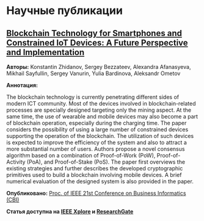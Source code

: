 # Научные публикации

## [Blockchain Technology for Smartphones and Constrained IoT Devices: A Future Perspective and Implementation](https://ieeexplore.ieee.org/abstract/document/8808043/)

**Авторы:** Konstantin Zhidanov, Sergey Bezzateev, Alexandra Afanasyeva, Mikhail Sayfullin, Sergey Vanurin, Yulia Bardinova, Aleksandr Ometov

**Аннотация:**

The blockchain technology is currently penetrating different sides of modern ICT community. Most of the devices involved in blockchain-related processes are specially designed targeting only the mining aspect. At the same time, the use of wearable and mobile devices may also become a part of blockchain operation, especially during the charging time. The paper considers the possibility of using a large number of constrained devices supporting the operation of the blockchain. The utilization of such devices is expected to improve the efficiency of the system and also to attract a more substantial number of users. Authors propose a novel consensus algorithm based on a combination of Proof-of-Work&nbsp;(PoW), Proof-of-Activity&nbsp;(PoA), and Proof-of-Stake&nbsp;(PoS). The paper first overviews the existing strategies and further describes the developed cryptographic primitives used to build a blockchain involving mobile devices. A brief numerical evaluation of the designed system is also provided in the paper.

**Опубликовано:** [Proc. of IEEE 21st Conference on Business Informatics (CBI)](https://ieeexplore.ieee.org/xpl/conhome/8790375/proceeding)

**Статья доступна на [IEEE Xplore](https://ieeexplore.ieee.org/abstract/document/8808043) и [ResearchGate](https://www.researchgate.net/publication/334671097_Blockchain_Technology_for_Smartphones_and_Constrained_IoT_Devices_A_Future_Perspective_and_Implementation)**
